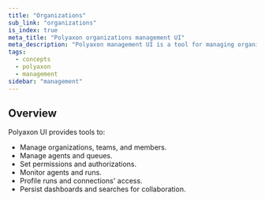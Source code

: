 ```yaml
---
title: "Organizations"
sub_link: "organizations"
is_index: true
meta_title: "Polyaxon organizations management UI"
meta_description: "Polyaxon management UI is a tool for managing organizations, teams, projects, agents."
tags:
  - concepts
  - polyaxon
  - management
sidebar: "management"
---
```


## Overview

Polyaxon UI provides tools to:

 * Manage organizations, teams, and members.
 * Manage agents and queues.
 * Set permissions and authorizations.
 * Monitor agents and runs.
 * Profile runs and connections' access.
 * Persist dashboards and searches for collaboration.

